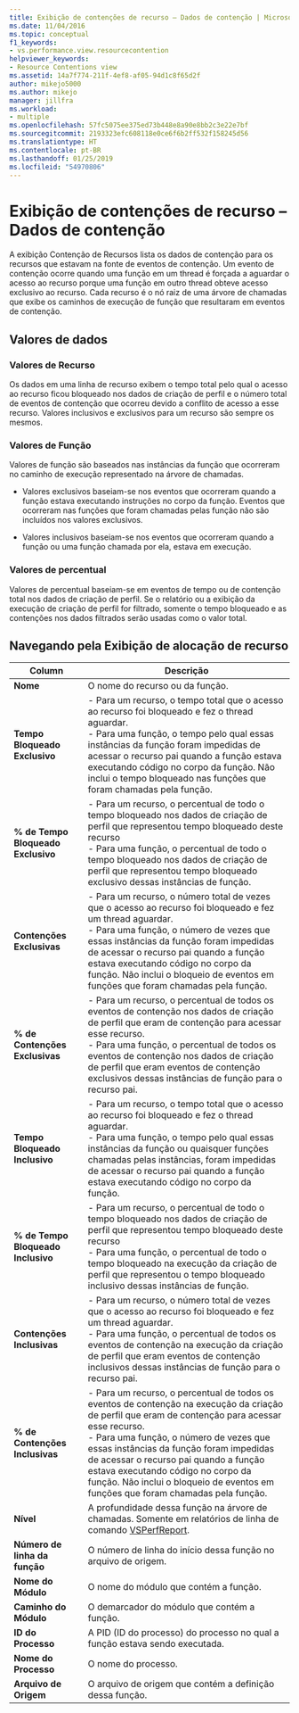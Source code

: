 ```yaml
---
title: Exibição de contenções de recurso – Dados de contenção | Microsoft Docs
ms.date: 11/04/2016
ms.topic: conceptual
f1_keywords:
- vs.performance.view.resourcecontention
helpviewer_keywords:
- Resource Contentions view
ms.assetid: 14a7f774-211f-4ef8-af05-94d1c8f65d2f
author: mikejo5000
ms.author: mikejo
manager: jillfra
ms.workload:
- multiple
ms.openlocfilehash: 57fc5075ee375ed73b448e8a90e8bb2c3e22e7bf
ms.sourcegitcommit: 2193323efc608118e0ce6f6b2ff532f158245d56
ms.translationtype: HT
ms.contentlocale: pt-BR
ms.lasthandoff: 01/25/2019
ms.locfileid: "54970806"
---
```

# <a name="resource-contentions-view---contention-data"></a>Exibição de contenções de recurso – Dados de contenção
A exibição Contenção de Recursos lista os dados de contenção para os recursos que estavam na fonte de eventos de contenção. Um evento de contenção ocorre quando uma função em um thread é forçada a aguardar o acesso ao recurso porque uma função em outro thread obteve acesso exclusivo ao recurso. Cada recurso é o nó raiz de uma árvore de chamadas que exibe os caminhos de execução de função que resultaram em eventos de contenção.  
  
## <a name="data-values"></a>Valores de dados  
  
### <a name="resource-values"></a>Valores de Recurso  
 Os dados em uma linha de recurso exibem o tempo total pelo qual o acesso ao recurso ficou bloqueado nos dados de criação de perfil e o número total de eventos de contenção que ocorreu devido a conflito de acesso a esse recurso. Valores inclusivos e exclusivos para um recurso são sempre os mesmos.  
  
### <a name="function-values"></a>Valores de Função  
 Valores de função são baseados nas instâncias da função que ocorreram no caminho de execução representado na árvore de chamadas.  
  
-   Valores exclusivos baseiam-se nos eventos que ocorreram quando a função estava executando instruções no corpo da função. Eventos que ocorreram nas funções que foram chamadas pelas função não são incluídos nos valores exclusivos.  
  
-   Valores inclusivos baseiam-se nos eventos que ocorreram quando a função ou uma função chamada por ela, estava em execução.  
  
### <a name="percentage-values"></a>Valores de percentual  
 Valores de percentual baseiam-se em eventos de tempo ou de contenção total nos dados de criação de perfil. Se o relatório ou a exibição da execução de criação de perfil for filtrado, somente o tempo bloqueado e as contenções nos dados filtrados serão usadas como o valor total.  
  
## <a name="navigating-the-resource-allocation-view"></a>Navegando pela Exibição de alocação de recurso  
  
|Column|Descrição|  
|------------|-----------------|  
|**Nome**|O nome do recurso ou da função.|  
|**Tempo Bloqueado Exclusivo**|-   Para um recurso, o tempo total que o acesso ao recurso foi bloqueado e fez o thread aguardar.<br />-   Para uma função, o tempo pelo qual essas instâncias da função foram impedidas de acessar o recurso pai quando a função estava executando código no corpo da função. Não inclui o tempo bloqueado nas funções que foram chamadas pela função.|  
|**% de Tempo Bloqueado Exclusivo**|-  Para um recurso, o percentual de todo o tempo bloqueado nos dados de criação de perfil que representou tempo bloqueado deste recurso<br />-   Para uma função, o percentual de todo o tempo bloqueado nos dados de criação de perfil que representou tempo bloqueado exclusivo dessas instâncias de função.|  
|**Contenções Exclusivas**|-   Para um recurso, o número total de vezes que o acesso ao recurso foi bloqueado e fez um thread aguardar.<br />-   Para uma função, o número de vezes que essas instâncias da função foram impedidas de acessar o recurso pai quando a função estava executando código no corpo da função. Não inclui o bloqueio de eventos em funções que foram chamadas pela função.|  
|**% de Contenções Exclusivas**|-   Para um recurso, o percentual de todos os eventos de contenção nos dados de criação de perfil que eram de contenção para acessar esse recurso.<br />-   Para uma função, o percentual de todos os eventos de contenção nos dados de criação de perfil que eram eventos de contenção exclusivos dessas instâncias de função para o recurso pai.|  
|**Tempo Bloqueado Inclusivo**|-   Para um recurso, o tempo total que o acesso ao recurso foi bloqueado e fez o thread aguardar.<br />-   Para uma função, o tempo pelo qual essas instâncias da função ou quaisquer funções chamadas pelas instâncias, foram impedidas de acessar o recurso pai quando a função estava executando código no corpo da função.|  
|**% de Tempo Bloqueado Inclusivo**|-  Para um recurso, o percentual de todo o tempo bloqueado nos dados de criação de perfil que representou tempo bloqueado deste recurso<br />-   Para uma função, o percentual de todo o tempo bloqueado na execução da criação de perfil que representou o tempo bloqueado inclusivo dessas instâncias de função.|  
|**Contenções Inclusivas**|-   Para um recurso, o número total de vezes que o acesso ao recurso foi bloqueado e fez um thread aguardar.<br />-   Para uma função, o percentual de todos os eventos de contenção na execução da criação de perfil que eram eventos de contenção inclusivos dessas instâncias de função para o recurso pai.|  
|**% de Contenções Inclusivas**|-   Para um recurso, o percentual de todos os eventos de contenção na execução da criação de perfil que eram de contenção para acessar esse recurso.<br />-   Para uma função, o número de vezes que essas instâncias da função foram impedidas de acessar o recurso pai quando a função estava executando código no corpo da função. Não inclui o bloqueio de eventos em funções que foram chamadas pela função.|  
|**Nível**|A profundidade dessa função na árvore de chamadas. Somente em relatórios de linha de comando [VSPerfReport](../profiling/vsperfreport.md).|  
|**Número de linha da função**|O número de linha do início dessa função no arquivo de origem.|  
|**Nome do Módulo**|O nome do módulo que contém a função.|  
|**Caminho do Módulo**|O demarcador do módulo que contém a função.|  
|**ID do Processo**|A PID (ID do processo) do processo no qual a função estava sendo executada.|  
|**Nome do Processo**|O nome do processo.|  
|**Arquivo de Origem**|O arquivo de origem que contém a definição dessa função.|
